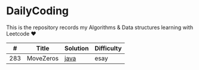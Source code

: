 <!--
 * @Author: AlanGolphi
 * @Date: 2020-07-11 22:25:43
 * @LastEditTime: 2020-07-18 11:56:08
-->

# DailyCoding

This is the repository records my Algorithms &amp; Data structures learning with Leetcode &hearts;

| #   | Title     | Solution                                     | Difficulty |
| --- | --------- | -------------------------------------------- | ---------- |
| 283 | MoveZeros | [java](./sourceFile/Java/283_MoveZeros.java) | esay       |
